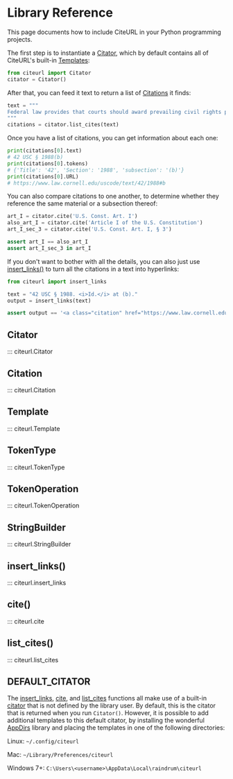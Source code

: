 # Library Reference

This page documents how to include CiteURL in your Python programming projects.

The first step is to instantiate a [Citator](#citator), which by default contains all of CiteURL's built-in [Templates](#templates):

``` python
from citeurl import Citator
citator = Citator()
```

After that, you can feed it text to return a list of [Citations](#citation) it finds:

``` python
text = """
Federal law provides that courts should award prevailing civil rights plaintiffs reasonable attorneys fees, 42 USC § 1988(b), and, by discretion, expert fees, id. at (c). This is because the importance of civil rights litigation cannot be measured by a damages judgment. See Riverside v. Rivera, 477 U.S. 561 (1986). But Evans v. Jeff D. upheld a settlement where the plaintiffs got everything they wanted, on condition that they waive attorneys' fees. 475 U.S. 717 (1986). This ruling lets savvy defendants create a wedge between plaintiffs and their attorneys, discouraging civil rights suits and undermining the court's logic in Riverside, 477 U.S. at 574-78.
"""
citations = citator.list_cites(text)
```

Once you have a list of citations, you can get information about each one:

```python
print(citations[0].text)
# 42 USC § 1988(b)
print(citations[0].tokens)
# {'Title': '42', 'Section': '1988', 'subsection': '(b)'}
print(citations[0].URL)
# https://www.law.cornell.edu/uscode/text/42/1988#b
```

You can also compare citations to one another, to determine whether they reference the same material or a subsection thereof:

```python
art_I = citator.cite('U.S. Const. Art. I')
also_art_I = citator.cite('Article I of the U.S. Constitution')
art_I_sec_3 = citator.cite('U.S. Const. Art. I, § 3')

assert art_I == also_art_I
assert art_I_sec_3 in art_I
```

If you don't want to bother with all the details, you can also just use [insert_links()](#insert_links) to turn all the citations in a text into hyperlinks:

```python
from citeurl import insert_links

text = "42 USC § 1988. <i>Id.</i> at (b)."
output = insert_links(text)

assert output == '<a class="citation" href="https://www.law.cornell.edu/uscode/text/42/1988" title="42 U.S.C. § 1988">42 USC § 1988</a>. <a class="citation" href="https://www.law.cornell.edu/uscode/text/42/1988#b" title="42 U.S.C. § 1988(b)"><i>Id.</i> at (b)</a>.'
```

## Citator

::: citeurl.Citator

## Citation

::: citeurl.Citation

## Template

::: citeurl.Template

## TokenType

::: citeurl.TokenType

## TokenOperation

::: citeurl.TokenOperation

## StringBuilder

::: citeurl.StringBuilder

## insert_links()

::: citeurl.insert_links

## cite()

::: citeurl.cite

## list_cites()

::: citeurl.list_cites

## DEFAULT_CITATOR

The [insert_links](#insert_links), [cite](#cite), and [list_cites](#list_cites) functions all make use of a built-in [citator](#Citator) that is not defined by the library user. By default, this is the citator that is returned when you run `Citator()`. However, it is possible to add additional templates to this default citator, by installing the wonderful [AppDirs](https://pypi.org/project/appdirs) library and placing the templates in one of the following directories:

Linux: `~/.config/citeurl`

Mac: `~/Library/Preferences/citeurl`

Windows 7+: `C:\Users\<username>\AppData\Local\raindrum\citeurl`
